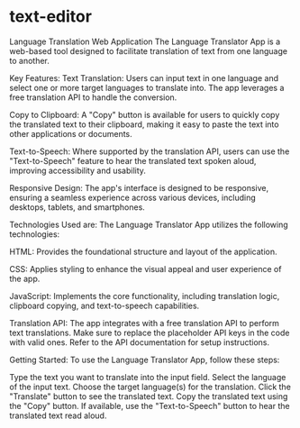 # text-editor
Language Translation Web Application
The Language Translator App is a web-based tool designed to facilitate translation of text from one language to another. 

Key Features:
Text Translation: Users can input text in one language and select one or more target languages to translate into. The app leverages a free translation API to handle the conversion.

Copy to Clipboard: A "Copy" button is available for users to quickly copy the translated text to their clipboard, making it easy to paste the text into other applications or documents.

Text-to-Speech: Where supported by the translation API, users can use the "Text-to-Speech" feature to hear the translated text spoken aloud, improving accessibility and usability.

Responsive Design: The app's interface is designed to be responsive, ensuring a seamless experience across various devices, including desktops, tablets, and smartphones.

Technologies Used are:
The Language Translator App utilizes the following technologies:

HTML: Provides the foundational structure and layout of the application.

CSS: Applies styling to enhance the visual appeal and user experience of the app.

JavaScript: Implements the core functionality, including translation logic, clipboard copying, and text-to-speech capabilities.

Translation API: The app integrates with a free translation API to perform text translations. Make sure to replace the placeholder API keys in the code with valid ones. Refer to the API documentation for setup instructions.

Getting Started:
To use the Language Translator App, follow these steps:

Type the text you want to translate into the input field.
Select the language of the input text.
Choose the target language(s) for the translation.
Click the "Translate" button to see the translated text.
Copy the translated text using the "Copy" button.
If available, use the "Text-to-Speech" button to hear the translated text read aloud.

